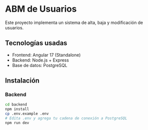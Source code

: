 # ABM de Usuarios

Este proyecto implementa un sistema de alta, baja y modificación de usuarios.

## Tecnologías usadas

- Frontend: Angular 17 (Standalone)
- Backend: Node.js + Express
- Base de datos: PostgreSQL

## Instalación

### Backend

```bash
cd backend
npm install
cp .env.example .env
# Edita .env y agrega tu cadena de conexión a PostgreSQL
npm run dev
